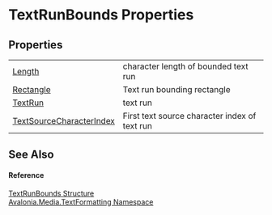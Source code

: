 # TextRunBounds Properties




## Properties
<table>
<tr>
<td><a href="P_Avalonia_Media_TextFormatting_TextRunBounds_Length">Length</a></td>
<td>character length of bounded text run</td>
</tr>
<tr>
<td><a href="P_Avalonia_Media_TextFormatting_TextRunBounds_Rectangle">Rectangle</a></td>
<td>Text run bounding rectangle</td>
</tr>
<tr>
<td><a href="P_Avalonia_Media_TextFormatting_TextRunBounds_TextRun">TextRun</a></td>
<td>text run</td>
</tr>
<tr>
<td><a href="P_Avalonia_Media_TextFormatting_TextRunBounds_TextSourceCharacterIndex">TextSourceCharacterIndex</a></td>
<td>First text source character index of text run</td>
</tr>
</table>

## See Also


#### Reference
<a href="T_Avalonia_Media_TextFormatting_TextRunBounds">TextRunBounds Structure</a>  
<a href="N_Avalonia_Media_TextFormatting">Avalonia.Media.TextFormatting Namespace</a>  
